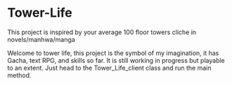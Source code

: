 # Tower-Life
This project is inspired by your average 100 floor towers cliche in novels/manhwa/manga

Welcome to tower life, this project is the symbol of my imagination, it has Gacha, text RPG, and skills so far. It is still working in progress but playable to an extent. Just head to the Tower_Life_client class and run the main method.  
